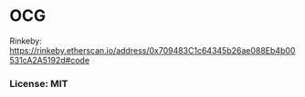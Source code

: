 # OCG

Rinkeby: https://rinkeby.etherscan.io/address/0x709483C1c64345b26ae088Eb4b00531cA2A5192d#code

### License: MIT
